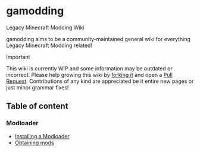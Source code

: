 # gamodding

 Legacy Minecraft Modding Wiki

 gamodding aims to be a community-maintained general wiki for everything Legacy Minecraft Modding related!

> [!IMPORTANT]
> This wiki is currently WIP and some information may be outdated or incorrect. Please help growing this wiki by [forking it](https://github.com/FishiaT/gamodding/fork) and open a [Pull Request](https://github.com/FishiaT/gamodding/compare). Contributions of any kind are appreciated be it entire new pages or just minor grammar fixes!

## Table of content

### Modloader

* [Installing a Modloader](categories/modloader-installation/getting-started.md)
* [Obtaining mods](categories/misc/obtaining-mods.md)
